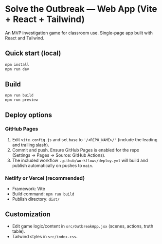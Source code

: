 # Solve the Outbreak — Web App (Vite + React + Tailwind)

An MVP investigation game for classroom use. Single-page app built with React and Tailwind.

## Quick start (local)
```bash
npm install
npm run dev
```

## Build
```bash
npm run build
npm run preview
```

## Deploy options

### GitHub Pages
1) Edit `vite.config.js` and set `base` to `'/<REPO_NAME>/'` (include the leading and trailing slash).
2) Commit and push. Ensure GitHub Pages is enabled for the repo (Settings → Pages → Source: GitHub Actions).
3) The included workflow `.github/workflows/deploy.yml` will build and publish automatically on pushes to `main`.

### Netlify or Vercel (recommended)
- Framework: Vite
- Build command: `npm run build`
- Publish directory: `dist/`

## Customization
- Edit game logic/content in `src/OutbreakApp.jsx` (scenes, actions, truth table).
- Tailwind styles in `src/index.css`.

